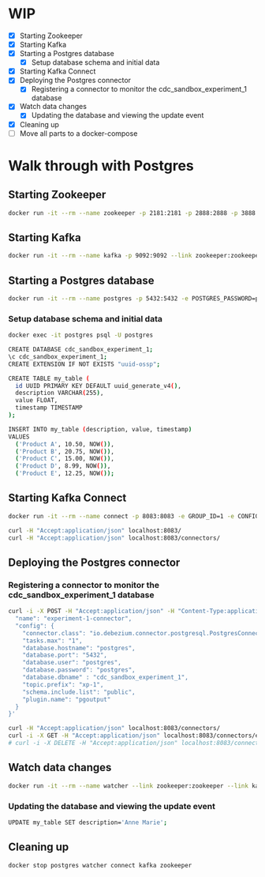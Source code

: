 # WIP
- [x] Starting Zookeeper
- [x] Starting Kafka
- [x] Starting a Postgres database
  - [x] Setup database schema and initial data
- [x] Starting Kafka Connect
- [x] Deploying the Postgres connector
  - [x] Registering a connector to monitor the cdc_sandbox_experiment_1 database
- [x] Watch data changes
  - [x] Updating the database and viewing the update event
- [x] Cleaning up
- [ ] Move all parts to a docker-compose

# Walk through with Postgres

## Starting Zookeeper

```sh
docker run -it --rm --name zookeeper -p 2181:2181 -p 2888:2888 -p 3888:3888 quay.io/debezium/zookeeper:2.1
```

## Starting Kafka

```sh
docker run -it --rm --name kafka -p 9092:9092 --link zookeeper:zookeeper quay.io/debezium/kafka:2.1
```

## Starting a Postgres database

```sh
docker run -it --rm --name postgres -p 5432:5432 -e POSTGRES_PASSWORD=postgres -e POSTGRES_HOST_AUTH_METHOD=trust -e POSTGRES_USER=postgres -v ./postgresql.conf:/etc/postgresql/postgresql.conf postgres -c config_file=/etc/postgresql/postgresql.conf
```

### Setup database schema and initial data

```sh
docker exec -it postgres psql -U postgres

CREATE DATABASE cdc_sandbox_experiment_1;
\c cdc_sandbox_experiment_1;
CREATE EXTENSION IF NOT EXISTS "uuid-ossp";

CREATE TABLE my_table (
  id UUID PRIMARY KEY DEFAULT uuid_generate_v4(),
  description VARCHAR(255),
  value FLOAT,
  timestamp TIMESTAMP
);

INSERT INTO my_table (description, value, timestamp)
VALUES
  ('Product A', 10.50, NOW()),
  ('Product B', 20.75, NOW()),
  ('Product C', 15.00, NOW()),
  ('Product D', 8.99, NOW()),
  ('Product E', 12.25, NOW());
```

## Starting Kafka Connect

```sh
docker run -it --rm --name connect -p 8083:8083 -e GROUP_ID=1 -e CONFIG_STORAGE_TOPIC=my_connect_configs -e OFFSET_STORAGE_TOPIC=my_connect_offsets -e STATUS_STORAGE_TOPIC=my_connect_statuses --link kafka:kafka --link postgres:postgres quay.io/debezium/connect:2.1

curl -H "Accept:application/json" localhost:8083/
curl -H "Accept:application/json" localhost:8083/connectors/
```

## Deploying the Postgres connector

### Registering a connector to monitor the cdc_sandbox_experiment_1 database

```sh
curl -i -X POST -H "Accept:application/json" -H "Content-Type:application/json" localhost:8083/connectors/ -d '{
  "name": "experiment-1-connector",
  "config": {
    "connector.class": "io.debezium.connector.postgresql.PostgresConnector",
    "tasks.max": "1",
    "database.hostname": "postgres",
    "database.port": "5432",
    "database.user": "postgres",
    "database.password": "postgres",
    "database.dbname" : "cdc_sandbox_experiment_1",
    "topic.prefix": "xp-1",
    "schema.include.list": "public",
    "plugin.name": "pgoutput"
  }
}'

curl -H "Accept:application/json" localhost:8083/connectors/
curl -i -X GET -H "Accept:application/json" localhost:8083/connectors/experiment-1-connector
# curl -i -X DELETE -H "Accept:application/json" localhost:8083/connectors/experiment-1-connector
```

## Watch data changes

```sh
docker run -it --rm --name watcher --link zookeeper:zookeeper --link kafka:kafka quay.io/debezium/kafka:2.1 watch-topic -a -k xp-1.public.my_table
```

### Updating the database and viewing the update event

```sh
UPDATE my_table SET description='Anne Marie';
```

## Cleaning up

```sh
docker stop postgres watcher connect kafka zookeeper
```
